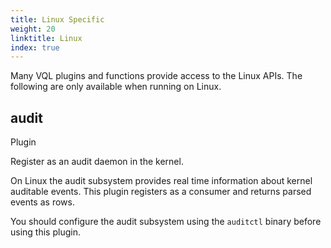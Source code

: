 ```yaml
---
title: Linux Specific
weight: 20
linktitle: Linux
index: true
---
```


Many VQL plugins and functions provide access to the Linux
APIs. The following are only available when running on Linux.


<div class="vql_item"></div>


## audit
<span class='vql_type pull-right'>Plugin</span>

Register as an audit daemon in the kernel.

On Linux the audit subsystem provides real time information about
kernel auditable events. This plugin registers as a consumer and
returns parsed events as rows.

You should configure the audit subsystem using the `auditctl`
binary before using this plugin.


